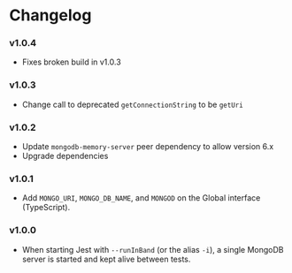 # Changelog

### v1.0.4

- Fixes broken build in v1.0.3

### v1.0.3

- Change call to deprecated `getConnectionString` to be `getUri`

### v1.0.2

- Update `mongodb-memory-server` peer dependency to allow version 6.x
- Upgrade dependencies

### v1.0.1

- Add `MONGO_URI`, `MONGO_DB_NAME`, and `MONGOD` on the Global interface
  (TypeScript).

### v1.0.0

- When starting Jest with `--runInBand` (or the alias `-i`), a single MongoDB
  server is started and kept alive between tests.
